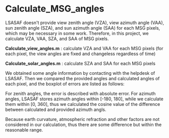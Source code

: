 # Calculate_MSG_angles
LSASAF doesn't provide  view zenith angle (VZA), view azimuth angle (VAA), sun zenith angle (SZA), and sun azimuth angle (SAA) for each MSG pixels, which may be necessary in some work. Therefore, in this project, we calculate VZA, VAA, SZA, and SAA of MSG pixels.

**Calculate_view_angles.m** : calculate VZA and VAA for each MSG pixels (for each pixel, the view angles are fixed and changeless regardless of time)

**Calculate_solar_angles.m** : calculate SZA and SAA for each MSG pixels

We obtained some angle information by contacting with the helpdesk of LSASAF. Then we compared the provided angles and calculated angles of each pixel, and the boxplot of errors are listed as follows:

For zenith angles, the error is described with absolute error.  For azimuth angles, LSASAF stores azimuth angles within [-180, 180], while we calculate them within [0, 360], thus we calculated the cosine value of the difference between calculated and provided azimuth angls.

Because earth curvature, atmospheric refraction and other factors are not considered in our calculation, thus there are some difference but within the reasonable range.
